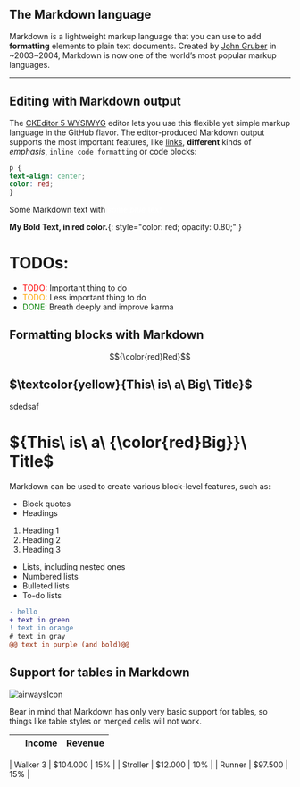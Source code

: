 ## The Markdown language

Markdown is a lightweight markup language that you can use to add **formatting** elements to plain text documents. Created by [John Gruber](https://daringfireball.net/projects/markdown/) in ~2003~2004, Markdown is now one of the world’s most popular markup languages.

---

## Editing with Markdown output

The [CKEditor 5 WYSIWYG](https://ckeditor.com/) editor lets you use this flexible yet simple markup language in the GitHub flavor. The editor-produced Markdown output supports the most important features, like [links](https://ckeditor.com/), **different** kinds of _emphasis_, `inline code formatting` or code blocks:

```css
p {
text-align: center;
color: red;
}
```
Some Markdown text with <span style="color:#ffffff">some *blue* text</span>
<style>
r { color: Red }
o { color: Orange }
g { color: Green }
</style>
**My Bold Text, in red color.**{: style="color: red; opacity: 0.80;" }
# TODOs:

- <r>TODO:</r> Important thing to do
- <o>TODO:</o> Less important thing to do
- <g>DONE:</g> Breath deeply and improve karma
## Formatting blocks with Markdown
$${\color{red}Red}$$
## $\textcolor{yellow}{This\ is\ a\ Big\ Title}$
sdedsaf
# ${This\ is\ a\ {\color{red}Big}}\ Title$
Markdown can be used to create various block-level features, such as:

* Block quotes
* Headings
1. Heading 1
2. Heading 2
3. Heading 3
* Lists, including nested ones
* Numbered lists
* Bulleted lists
* To-do lists
```diff
- hello
+ text in green
! text in orange
# text in gray
@@ text in purple (and bold)@@
```
## Support for tables in Markdown

![airwaysIcon](https://user-images.githubusercontent.com/121338960/209451471-eba18a9d-666a-4f54-94f3-b02bb07dec46.png)

Bear in mind that Markdown has only very basic support for tables, so things like table styles or merged cells will not work.

|   | Income | Revenue |
| --- | --- | --- |

| Walker 3 | $104.000 | 15% |
| Stroller | $12.000 | 10% |
| Runner | $97.500 | 15% |
